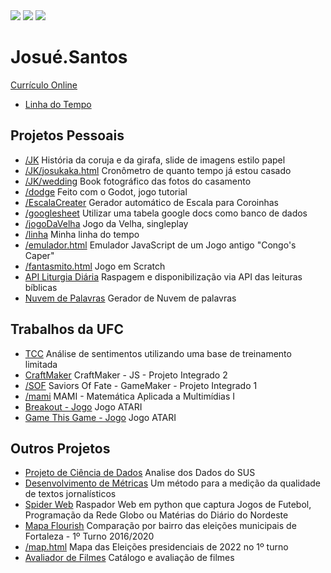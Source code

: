 <div>
  <a href="https://www.instagram.com/josuemarques3/" target="_blank"><img src="https://img.shields.io/badge/-Instagram-%23E4405F?style=for-the-badge&logo=instagram&logoColor=white" target="_blank"></a>
  <a href = "mailto:josuemarques3@gmail.com"><img src="https://img.shields.io/badge/Gmail-D14836?style=for-the-badge&logo=gmail&logoColor=white" target="_blank"></a>
  <a href="https://www.linkedin.com/in/josu%C3%A9-santos-2235443b/" target="_blank"><img src="https://img.shields.io/badge/-LinkedIn-%230077B5?style=for-the-badge&logo=linkedin&logoColor=white" target="_blank"></a>
</div>

# Josué.Santos

[Currículo Online](https://josuesantos.github.io/)
* [Linha do Tempo](https://josuesantos.github.io/linha/)


## Projetos Pessoais

* [/JK](https://josuesantos.github.io/JK/)
História da coruja e da girafa, slide de imagens estilo papel
* [/JK/josukaka.html](https://josuesantos.github.io/JK/josukaka.html)
Cronômetro de quanto tempo já estou casado
* [/JK/wedding](https://josuesantos.github.io/JK/wedding/)
Book fotográfico das fotos do casamento
* [/dodge](https://josuesantos.github.io/dodge/)
Feito com o Godot, jogo tutorial
* [/EscalaCreater](https://josuesantos.github.io/EscalaCreater/)
Gerador automático de Escala para Coroinhas
* [/googlesheet](https://josuesantos.github.io/googlesheet/)
Utilizar uma tabela google docs como banco de dados
* [/jogoDaVelha](https://josuesantos.github.io/jogoDaVelha/)
Jogo da Velha, singleplay
* [/linha](https://josuesantos.github.io/linha/)
Minha linha do tempo
* [/emulador.html](https://josuesantos.github.io/emulador.html)
Emulador JavaScript de um Jogo antigo "Congo's Caper"
* [/fantasmito.html](https://josuesantos.github.io/fantasmito.html)
Jogo em Scratch
* [API Liturgia Diária](https://api-liturgia-diaria.vercel.app/)
Raspagem e disponibilização via API das leituras bíblicas
* [Nuvem de Palavras](https://nuvem-de-palavras.herokuapp.com/)
Gerador de Nuvem de palavras


## Trabalhos da UFC

* [TCC](https://repositorio.ufc.br/handle/riufc/68395)
Análise de sentimentos utilizando uma base de treinamento limitada
* [CraftMaker](https://craftmaker.vercel.app/)
CraftMaker - JS - Projeto Integrado 2
* [/SOF](https://josuesantos.github.io/SOF/)
Saviors Of Fate - GameMaker - Projeto Integrado 1
* [/mami](https://josuesantos.github.io/mami/)
MAMI - Matemática Aplicada a Multimídias I
* [Breakout - Jogo](https://josuesantos.github.io/mami/ativ10.html)
Jogo ATARI
* [Game This Game - Jogo](https://josuesantos.github.io/mami/trab04.html)
Jogo ATARI


## Outros Projetos

* [Projeto de Ciência de Dados](https://github.com/atlantico-academy/analysus)
Analise dos Dados do SUS
* [Desenvolvimento de Métricas](https://www.anj.org.br/diario-do-nordeste-desenvolve-ferramenta-que-avalia-impacto-e-qualidade-de-conteudo-para-leitores/)
Um método para a medição da qualidade de textos jornalísticos
* [Spider Web](https://github.com/JosueSantos/spiderwebsam)
Raspador Web em python que captura Jogos de Futebol, Programação da Rede Globo ou Matérias do Diário do Nordeste
* [Mapa Flourish](https://public.flourish.studio/visualisation/4379320/)
Comparação por bairro das eleições municipais de Fortaleza - 1º Turno 2016/2020
* [/map.html](https://josuesantos.github.io/map.html)
Mapa das Eleições presidenciais de 2022 no 1º turno
* [Avaliador de Filmes](https://josue-santos-dsmovie.netlify.app/)
Catálogo e avaliação de filmes

